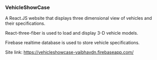 ### VehicleShowCase

A React.JS website that displays three dimensional view of vehicles and their specifications.

React-three-fiber is used to load and display 3-D vehicle models.

Firebase realtime database is used to store vehicle specifications.

Site link: https://vehicleshowcase-vaibhavdn.firebaseapp.com/
